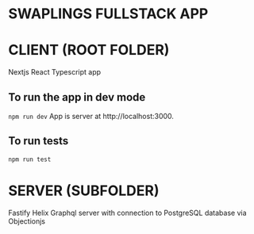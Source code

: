 # SWAPLINGS FULLSTACK APP

# CLIENT (ROOT FOLDER)
Nextjs React Typescript app

## To run the app in dev mode
```npm run dev``` 
App is server at http://localhost:3000.

## To run tests
```npm run test``` 

# SERVER (SUBFOLDER)
Fastify Helix Graphql server with connection to PostgreSQL database via Objectionjs